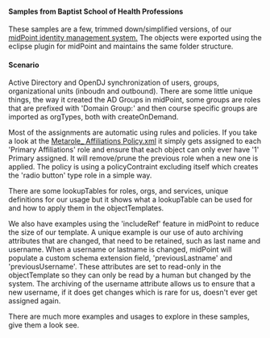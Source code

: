 ####  Samples from Baptist School of Health Professions    
 These samples are a few, trimmed down/simplified versions, of our [midPoint identity management system.](https://evolveum.com/midpoint/) The objects were exported using the eclipse plugin for midPoint and maintains the same folder structure.
     
#### Scenario
Active Directory and OpenDJ synchronization of users, groups, organizational units (inboudn and outbound). There are some little unique things, the way it created the AD Groups in midPoint, some groups are roles that are prefixed with 'Domain Group:' and then course specific groups are imported as orgTypes, both with createOnDemand. 

Most of the assignments are automatic using rules and policies. If you take a look at the [Metarole_ Affiliations Policy.xml](https://github.com/JasonEverling/midpoint-samples/blob/master/samples/contrib/bshp/objects/roles/Metarole_%20Affiliations%20Policy.xml) it simply gets assigned to each 'Primary Affiliations' role and ensure that each object can only ever have '1' Primary assigned. It will remove/prune the previous role when a new one is applied. The policy is using a policyContraint excluding itself which creates the 'radio button' type role in a simple way.

There are some lookupTables for roles, orgs, and services, unique definitions for our usage but it shows what a lookupTable can be used for and how to apply them in the objectTemplates.

We also have examples using the 'includeRef' feature in midPoint to reduce the size of our template. A unique example is our use of auto archiving attributes that are changed, that need to be retained, such as last name and username. When a username or lastname is changed, midPoint will populate a custom schema extension field, 'previousLastname' and 'previousUsername'. These attributes are set to read-only in the objectTemplate so they can only be read by a human but changed by the system. The archiving of the username attribute allows us to ensure that a new username, if it does get changes which is rare for us, doesn't ever get assigned again.

There are much more examples and usages to explore in these samples, give them a look see.
 
